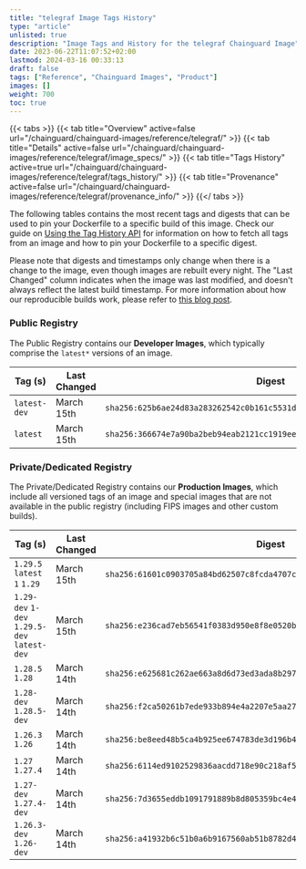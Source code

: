 ```yaml
---
title: "telegraf Image Tags History"
type: "article"
unlisted: true
description: "Image Tags and History for the telegraf Chainguard Image"
date: 2023-06-22T11:07:52+02:00
lastmod: 2024-03-16 00:33:13
draft: false
tags: ["Reference", "Chainguard Images", "Product"]
images: []
weight: 700
toc: true
---
```


{{< tabs >}}
{{< tab title="Overview" active=false url="/chainguard/chainguard-images/reference/telegraf/" >}}
{{< tab title="Details" active=false url="/chainguard/chainguard-images/reference/telegraf/image_specs/" >}}
{{< tab title="Tags History" active=true url="/chainguard/chainguard-images/reference/telegraf/tags_history/" >}}
{{< tab title="Provenance" active=false url="/chainguard/chainguard-images/reference/telegraf/provenance_info/" >}}
{{</ tabs >}}

The following tables contains the most recent tags and digests that can be used to pin your Dockerfile to a specific build of this image. Check our guide on [Using the Tag History API](/chainguard/chainguard-images/using-the-tag-history-api/) for information on how to fetch all tags from an image and how to pin your Dockerfile to a specific digest.

Please note that digests and timestamps only change when there is a change to the image, even though images are rebuilt every night. The "Last Changed" column indicates when the image was last modified, and doesn't always reflect the latest build timestamp. For more information about how our reproducible builds work, please refer to [this blog post](https://www.chainguard.dev/unchained/reproducing-chainguards-reproducible-image-builds).

### Public Registry
The Public Registry contains our **Developer Images**, which typically comprise the `latest*` versions of an image.

| Tag (s)       | Last Changed | Digest                                                                    |
|---------------|--------------|---------------------------------------------------------------------------|
|  `latest-dev` | March 15th   | `sha256:625b6ae24d83a283262542c0b161c5531d8fd0e3c65d958a8cfd1f61a702d7bd` |
|  `latest`     | March 15th   | `sha256:366674e7a90ba2beb94eab2121cc1919eeba8431b8a1ae7a181e94f1afb2b4ce` |


### Private/Dedicated Registry
The Private/Dedicated Registry contains our **Production Images**, which include all versioned tags of an image and special images that are not available in the public registry (including FIPS images and other custom builds).

| Tag (s)                                       | Last Changed | Digest                                                                    |
|-----------------------------------------------|--------------|---------------------------------------------------------------------------|
|  `1.29.5` `latest` `1` `1.29`                 | March 15th   | `sha256:61601c0903705a84bd62507c8fcda4707cedee7a6976fd82414772ccd567d64f` |
|  `1.29-dev` `1-dev` `1.29.5-dev` `latest-dev` | March 15th   | `sha256:e236cad7eb56541f0383d950e8f8e0520bdbcc25316aee158d2136a8d47f4561` |
|  `1.28.5` `1.28`                              | March 14th   | `sha256:e625681c262ae663a8d6d73ed3ada8b297989350512cf56cbd6aae0a600571d2` |
|  `1.28-dev` `1.28.5-dev`                      | March 14th   | `sha256:f2ca50261b7ede933b894e4a2207e5aa279ab101a768b24684360f5c59b97c2c` |
|  `1.26.3` `1.26`                              | March 14th   | `sha256:be8eed48b5ca4b925ee674783de3d196b479e01e3982bf65d22fae3a5ba91299` |
|  `1.27` `1.27.4`                              | March 14th   | `sha256:6114ed9102529836aacdd718e90c218af500ec75a2b6fe7e8f040ab8bb577207` |
|  `1.27-dev` `1.27.4-dev`                      | March 14th   | `sha256:7d3655eddb1091791889b8d805359bc4e46d3383eb5056df4f6cfcf1dec5df40` |
|  `1.26.3-dev` `1.26-dev`                      | March 14th   | `sha256:a41932b6c51b0a6b9167560ab51b8782d4c94414f56450a6b18c40060e78d17c` |

